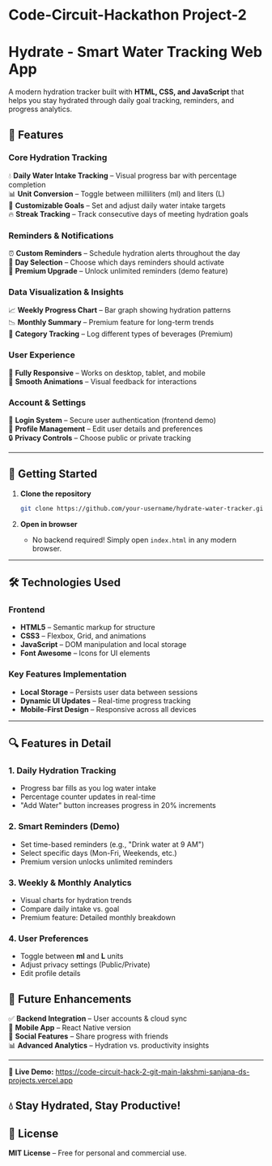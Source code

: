 # Code-Circuit-Hackathon Project-2
# Hydrate - Smart Water Tracking Web App  

A modern hydration tracker built with **HTML, CSS, and JavaScript** that helps you stay hydrated through daily goal tracking, reminders, and progress analytics.  

## 🌟 **Features**  

### **Core Hydration Tracking**  
💧 **Daily Water Intake Tracking** – Visual progress bar with percentage completion  
📊 **Unit Conversion** – Toggle between milliliters (ml) and liters (L)  
🎯 **Customizable Goals** – Set and adjust daily water intake targets  
🔥 **Streak Tracking** – Track consecutive days of meeting hydration goals  

### **Reminders & Notifications**  
⏰ **Custom Reminders** – Schedule hydration alerts throughout the day  
📅 **Day Selection** – Choose which days reminders should activate  
🔔 **Premium Upgrade** – Unlock unlimited reminders (demo feature)  

### **Data Visualization & Insights**  
📈 **Weekly Progress Chart** – Bar graph showing hydration patterns  
📉 **Monthly Summary** – Premium feature for long-term trends  
🥤 **Category Tracking** – Log different types of beverages (Premium)  

### **User Experience**  
📱 **Fully Responsive** – Works on desktop, tablet, and mobile  
🔁 **Smooth Animations** – Visual feedback for interactions  

### **Account & Settings**  
🔐 **Login System** – Secure user authentication (frontend demo)  
👤 **Profile Management** – Edit user details and preferences  
🔒 **Privacy Controls** – Choose public or private tracking  

---

## 🚀 **Getting Started**  

1. **Clone the repository**  
   ```bash
   git clone https://github.com/your-username/hydrate-water-tracker.git
   ```

2. **Open in browser**  
   - No backend required! Simply open `index.html` in any modern browser.  

---

## 🛠 **Technologies Used**  

### **Frontend**  
- **HTML5** – Semantic markup for structure  
- **CSS3** – Flexbox, Grid, and animations  
- **JavaScript** – DOM manipulation and local storage  
- **Font Awesome** – Icons for UI elements  

### **Key Features Implementation**  
- **Local Storage** – Persists user data between sessions  
- **Dynamic UI Updates** – Real-time progress tracking  
- **Mobile-First Design** – Responsive across all devices  

---

## 🔍 **Features in Detail**  

### **1. Daily Hydration Tracking**  
- Progress bar fills as you log water intake  
- Percentage counter updates in real-time  
- "Add Water" button increases progress in 20% increments  

### **2. Smart Reminders (Demo)**  
- Set time-based reminders (e.g., "Drink water at 9 AM")  
- Select specific days (Mon-Fri, Weekends, etc.)  
- Premium version unlocks unlimited reminders  

### **3. Weekly & Monthly Analytics**  
- Visual charts for hydration trends  
- Compare daily intake vs. goal  
- Premium feature: Detailed monthly breakdown  

### **4. User Preferences**  
- Toggle between **ml** and **L** units  
- Adjust privacy settings (Public/Private)  
- Edit profile details  

## 🔮 **Future Enhancements**  

✅ **Backend Integration** – User accounts & cloud sync  
📲 **Mobile App** – React Native version  
🤝 **Social Features** – Share progress with friends  
📊 **Advanced Analytics** – Hydration vs. productivity insights  

---


🚀 **Live Demo:** https://code-circuit-hack-2-git-main-lakshmi-sanjana-ds-projects.vercel.app

💧 **Stay Hydrated, Stay Productive!**
---

## 📜 **License**  
**MIT License** – Free for personal and commercial use.  
